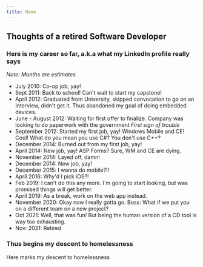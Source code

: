 ```yaml
---
title: Home
---
```


## Thoughts of a retired Software Developer
### Here is my career so far, a.k.a what my LinkedIn profile really says
*Note: Months are estimates*
- July 2010: Co-op job, yay!
- Sept 2011: Back to school! Can't wait to start my capstone!
- April 2012: Graduated from University, skipped convocation to go on an Interview, didn't get it. Thus abandoned my goal of doing embedded devices.
- June - August 2012: Waiting for first offer to finalize. Company was looking to do paperwork with the government
*First sign of trouble*
- September 2012: Started my first job, yay! Windows Mobile and CE! Cool! What do you mean you use C#? You don't use C++?
- December 2014: Burned out from my first job, yay!
- April 2014: New job, yay! ASP Forms? Sure, WM and CE are dying.
- November 2014: Layed off, damn!
- December 2014: New job, yay!
- December 2015: I wanna do mobile?!!
- April 2016: Why'd I pick iOS?!
- Feb 2019: I can't do this any more. I'm going to start looking, but was promised things will get better.
- April 2019: As a break, work on the web app instead.
- November 2020: Okay now I really gotta go. Boss: What if we put you on a different team on a new project?
- Oct 2021: Well, that was fun! But being the human version of a CD tool is way too exhausting.
- Nov: 2021: Retired
### Thus begins my descent to homelessness

Here marks my descent to homelessness
